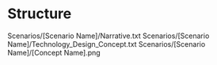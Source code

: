 # Structure

Scenarios/[Scenario Name]/Narrative.txt
Scenarios/[Scenario Name]/Technology_Design_Concept.txt
Scenarios/[Scenario Name]/[Concept Name].png